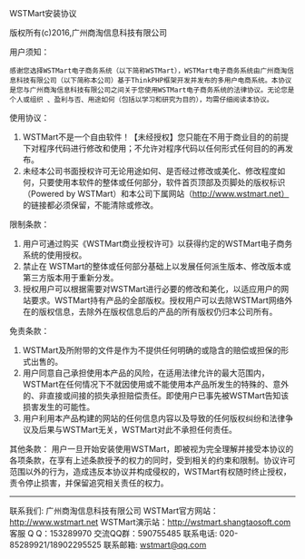 ﻿WSTMart安装协议

版权所有(c)2016,广州商淘信息科技有限公司

用户须知：

    感谢您选择WSTMart电子商务系统（以下简称WSTMart），WSTMart电子商务系统由广州商淘信息科技有限公司（以下简称本公司）基于ThinkPHP框架开发并发布的多用户电商系统。本协议是您与广州商淘信息科技有限公司之间关于您使用WSTMart电子商务系统的法律协议。无论您是个人或组织 、盈利与否、用途如何（包括以学习和研究为目的），均需仔细阅读本协议。

使用协议：
1. WSTMart不是一个自由软件！【未经授权】您只能在不用于商业目的的前提下对程序代码进行修改和使用；不允许对程序代码以任何形式任何目的的再发布。
2. 未经本公司书面授权许可无论用途如何、是否经过修改或美化、修改程度如何，只要使用本软件的整体或任何部分，软件首页顶部及页脚处的版权标识（Powered by WSTMart）和本公司下属网站（http://www.wstmart.net） 的链接都必须保留，不能清除或修改。

限制条款：
1. 用户可通过购买《WSTMart商业授权许可》以获得约定的WSTMart电子商务系统的使用授权。
2. 禁止在 WSTMart的整体或任何部分基础上以发展任何派生版本、修改版本或第三方版本用于重新分发。
3. 授权用户可以根据需要对WSTMart进行必要的修改和美化，以适应用户的网站要求。WSTMart持有产品的全部版权。授权用户可以去除WSTMart网络外在的版权信息，去除外在版权信息后的产品的所有版权仍归本公司所有。


免责条款：
1. WSTMart及所附带的文件是作为不提供任何明确的或隐含的赔偿或担保的形式出售的。
2. 用户同意自己承担使用本产品的风险，在适用法律允许的最大范围内，WSTMart在任何情况下不就因使用或不能使用本产品所发生的特殊的、意外的、非直接或间接的损失承担赔偿责任。即使用户已事先被WSTMart告知该损害发生的可能性。
3. 用户利用本产品构建的网站的任何信息内容以及导致的任何版权纠纷和法律争议及后果与WSTMart无关，WSTMart对此不承担任何责任。


其他条款：
用户一旦开始安装使用WSTMart，即被视为完全理解并接受本协议的各项条款，在享有上述条款授予的权力的同时，受到相关的约束和限制。协议许可范围以外的行为，造成违反本协议并构成侵权的，WSTMart有权随时终止授权，责令停止损害，并保留追究相关责任的权力。


-----------------------------------------------------
联系我们: 广州商淘信息科技有限公司
WSTMart官方网站：http://www.wstmart.net
WSTMart演示站：http://wstmart.shangtaosoft.com
客服 Q Q：153289970
交流QQ群：590755485
联系电话: 020-85289921/18902295525
联系邮箱: wstmart@qq.com